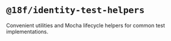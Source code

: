 # `@18f/identity-test-helpers`

Convenient utilities and Mocha lifecycle helpers for common test implementations.
